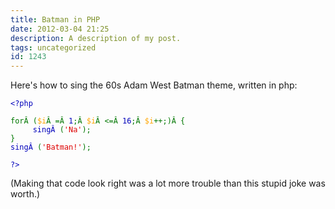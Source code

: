 ```yaml
---
title: Batman in PHP
date: 2012-03-04 21:25
description: A description of my post.
tags: uncategorized
id: 1243
---
```

Here's how to sing the 60s Adam West Batman theme, written in php:
<span class="spanEndPreview">&nbsp;</span>
<pre class="source-code"><code><span style="color: #000000;"><span style="color: #0000bb;">&lt;?php</span></span>

<span style="color: #007700;">forÂ (<span style="color:orange">$i</span>Â =Â <span style="color: #0000bb;">1</span><span style="color: #007700;">;Â <span style="color:orange">$i</span>Â &lt;=Â <span style="color: #0000bb;">16</span><span style="color: #007700;">;Â <span style="color:orange">$i</span>++;)Â {
<span style="color: #0000bb; margin-left:3em;">singÂ </span><span style="color: #007700;">(</span><span style="color: #dd0000;">'Na'</span><span style="color: #007700;">);
}
</span><span style="color: #0000bb;">singÂ </span><span style="color: #007700;">(</span><span style="color: #dd0000;">'Batman!'</span><span style="color: #007700;">);</span>

<span style="color: #0000bb;">?&gt;</span></code></pre>

(Making that code look right was a lot more trouble than this stupid joke was worth.)